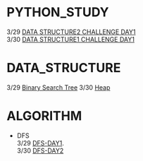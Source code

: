 
# PYTHON_STUDY
3/29 [DATA STRUCTURE2 CHALLENGE DAY1](https://velog.io/@refindmysapporo/DATA-STRUCTRUE-DAY1)  
3/30 [DATA STRUCTURE1 CHALLENGE DAY1](https://velog.io/@refindmysapporo/DATA-STRUCTURE1-DAY1)

# DATA_STRUCTURE
3/29 [Binary Search Tree](https://velog.io/@refindmysapporo/Binary-Search-Tree)
3/30 [Heap](https://velog.io/@refindmysapporo/Heap-Sort)
# ALGORITHM
* DFS   
  3/29 [DFS-DAY1](https://velog.io/@refindmysapporo/DFS-1DAY).  
  3/30 [DFS-DAY2](https://velog.io/@refindmysapporo/DFS-DAY2)

